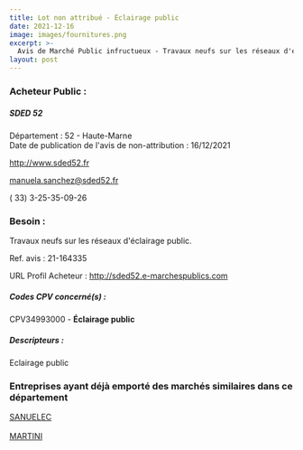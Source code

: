 ```yaml
---
title: Lot non attribué - Éclairage public
date: 2021-12-16
image: images/fournitures.png
excerpt: >-
  Avis de Marché Public infructueux - Travaux neufs sur les réseaux d'éclairage public.
layout: post
---
```


### Acheteur Public :
##### SDED 52
Département : 52 - Haute-Marne<br/>
Date de publication de l'avis de non-attribution : 16/12/2021


http://www.sded52.fr

manuela.sanchez@sded52.fr

( 33) 3-25-35-09-26
### Besoin :

Travaux neufs sur les réseaux d'éclairage public.

Ref. avis : 21-164335

URL Profil Acheteur : http://sded52.e-marchespublics.com

##### Codes CPV concerné(s) :
CPV34993000 - **Éclairage public** <br/>

##### Descripteurs :
Eclairage public <br/>

### Entreprises ayant déjà emporté des marchés similaires dans ce département
<a href="/entreprise-561/siren-441825098">SANUELEC</a><br/><br/>
<a href="/entreprise-563/siren-451230262">MARTINI</a><br/><br/>
